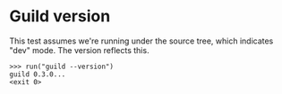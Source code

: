 # Guild version

This test assumes we're running under the source tree, which indicates
"dev" mode. The version reflects this.

    >>> run("guild --version")
    guild 0.3.0...
    <exit 0>
